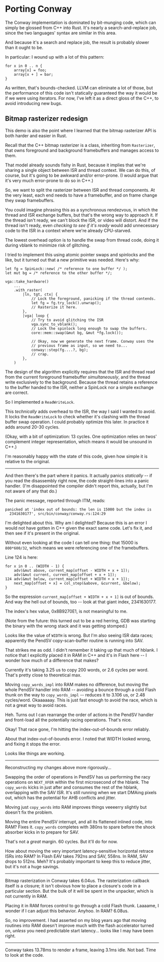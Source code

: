 # Porting Conway

The Conway implementation is dominated by bit-munging code, which can simply be
glossed from C++ into Rust. It's nearly a search-and-replace job, since the two
languages' syntax are similar in this area.

And because it's a search and replace job, the result is probably slower than it
ought to be.

In particular: I wound up with a lot of this pattern:

    for x in 0 .. n {
        array[x] = foo;
        array[x + ] = bar;
    }

As written, that's bounds-checked. LLVM can eliminate a lot of those, but the
performance of this code isn't statically guaranteed the way it would be if we
were using iterators. For now, I've left it as a direct gloss of the C++, to
avoid introducing new bugs.

## Bitmap rasterizer redesign

This demo is also the point where I learned that the bitmap rasterizer API is
both harder and easier in Rust.

Recall that the C++ bitmap rasterizer is a class, inheriting from `Rasterizer`,
that owns foreground and background framebuffers and manages access to them.

That model already sounds fishy in Rust, because it implies that we're sharing a
single object between ISR and thread context. We can do this, of course, but
it's going to be awkward and/or error-prone. (I would argue that it's very much
error-prone to do so in C++.)

So, we want to split the rasterizer between ISR and thread components. At the
very least, each end needs to have a framebuffer, and on frame change they swap
framebuffers.

You could imagine phrasing this as a synchronous rendezvous, in which the thread
and ISR exchange buffers, but that's the wrong way to approach it. If the thread
isn't ready, we can't block the ISR, or video will distort. And if the thread
isn't ready, even *checking to see if it's ready* would add unnecessary code to
the ISR in a context where we're already CPU-starved.

The lowest overhead option is to handle the swap from thread code, doing it
during vblank to minimize risk of glitching.

I tried to implement this using atomic pointer swaps and spinlocks and the like,
but it turned out that a new primitive was needed. Here's why:

    let fg = SpinLock::new( /* reference to one buffer */ );
    let mut bg = /* reference to the other buffer */;

    vga::take_hardware()
        ...
        .with_raster(
            |ln, tgt, ctx| {
                // Lock the foreground, panicking if the thread contends.
                let fg = fg.try_lock().unwrap();
                // Rasterize it here.
            },
            |vga| loop {
                // Try to avoid glitching the ISR
                vga.sync_to_vblank();
                // Lock the spinlock long enough to swap the buffers.
                core::mem::swap(&mut bg, &mut *fg.lock());

                // Okay, now we generate the next frame. Conway uses the
                // previous frame as input, so we need to...
                conway::step(fg....?, bg);
                // crap.
            },
        )

The design of the algorithm explicitly requires that the ISR and thread read
from the current foreground framebuffer *simultaneously*, and the thread write
exclusively to the background. Because the thread retains a reference to the
buffer handed to the ISR, neither a SpinLock nor a simple exchange are correct.

So I implemented a `ReadWriteLock`.

This *technically* adds overhead to the ISR, the way I said I wanted to avoid.
It locks the `ReadWriteLock` to check whether it's clashing with the thread
buffer swap operation. I could probably optimize this later. In practice it adds
around 20-30 cycles.

(Okay, with a bit of optimization: 13 cycles. One optimization relies on twos'
complement integer representation, which means it would be unsound in C++.)


I'm reasonably happy with the state of this code, given how simple it is
relative to the original.

---

And then there's the part where it panics. It actually panics *statically* -- if
you read the disassembly right now, the code straight-lines into a panic
handler. (I'm disappointed the compiler didn't report this, actually, but I'm
not aware of any that do.)

The panic message, reported through ITM, reads:

    panicked at 'index out of bounds: the len is 15000 but the index is
      2341630177', src/bin/conway/conway.rs:124:29

I'm delighted about this. Why am I delighted? Because this is an error I would
not have gotten in C++ given the exact same code. Let's fix it, and then see if
it's present in the original.

Without even looking at the code I can tell one thing: that 15000 is
`800*600/32`, which means we were referencing one of the framebuffers.

Line 124 is here:

    for x in 0 .. (WIDTH - 1) {
        adv(&mut above, current_map[offset - WIDTH + x + 1]);
        adv(&mut current, current_map[offset + x + 1]);
    124 adv(&mut below, current_map[offset + WIDTH + x + 1]);
        next_map[offset + x] = col_step(&above, &current, &below);
    }

So the expression `current_map[offset + WIDTH + x + 1]` is out of bounds. And
way the hell out of bounds, too -- look at that giant index, 2341630177.

The index's hex value, 0x8B9270E1, is not meaningful to me.

(Note from the future: this turned out to be a red herring, GDB was starting the
binary with the wrong stack and it was getting stomped.)

Looks like the value of `WIDTH` is wrong. But I'm also seeing ISR data races;
apparently the PendSV copy-scan-buffer routine is running into SAV.

That strikes me as odd. I didn't remember it taking up that much of hblank. I
notice that I explicitly placed it in RAM in C++ and it's in Flash here -- I
wonder how much of a difference that makes?

Currently it's taking 3.25 us to copy 200 words, or 2.6 cycles per word. That's
pretty close to theoretical max.

Moving `copy_words_impl` into RAM makes no difference, but moving the whole
PendSV handler into RAM -- avoiding a bounce through a cold Flash thunk on the
way to `copy_words_impl` -- reduces it to 3.106 us, or 2.48 cycles/word.
Okaaaaaay. This is just fast enough to avoid the race, which is not a great way
to avoid races.

Heh. Turns out I can rearrange the order of actions in the PendSV handler and
front-load all the potentially racing operations. That's nice.

Okay! That race gone, I'm hitting the index-out-of-bounds error reliably.


About that index-out-of-bounds error. I noted that WIDTH looked wrong, and
fixing it stops the error.

Looks like things are working.

----

Reconstructing my changes above more rigorously...

Swapping the order of operations in PendSV has us performing the racy operations
on `NEXT_XFER` within the first microsecond of the hblank. The `copy_words`
kicks in just after and consumes the rest of the hblank, overlapping with the
SAV ISR. It's still running when we start DMAing pixels out, which has the
potential for AHB conflicts and jitter.

Moving just `copy_words` into RAM improves things veeeerry slightly but doesn't
fix the problem.

Moving the entire PendSV interrupt, and all its flattened inlined code, into
RAM? Fixes it. `copy_words` completes with 380ns to spare before the shock
absorber kicks in to prepare for SAV.

That's not a *great* margin. 60 cycles. But it'll do for now.

How about moving the very important latency-sensitive horizontal retrace ISRs
into RAM? In Flash EAV takes 792ns and SAV, 558ns. In RAM, SAV drops to 512ns.
Meh? It's probably important to keep this to reduce jitter, but it's not a huge
savings.

---

Bitmap rasterization in Conway takes 6.04us. The rasterization callback itself
is a closure; it isn't obvious how to place a closure's code in a particular
section. But the bulk of it will be spent in the unpacker, which is not
currently in RAM.

Placing it in RAM forces control to go through a cold Flash thunk. Laaaame, I
wonder if I can adjust this behavior. Anyhoo. In RAM? 6.08us.

So, no improvement. I had asserted on my blog years ago that moving routines
into RAM doesn't improve much with the flash accelerator turned on, *unless* you
need predictable start latency... looks like I may have been right.

---

Conway takes 13.78ms to render a frame, leaving 3.1ms idle. Not bad. Time to
look at the code.


